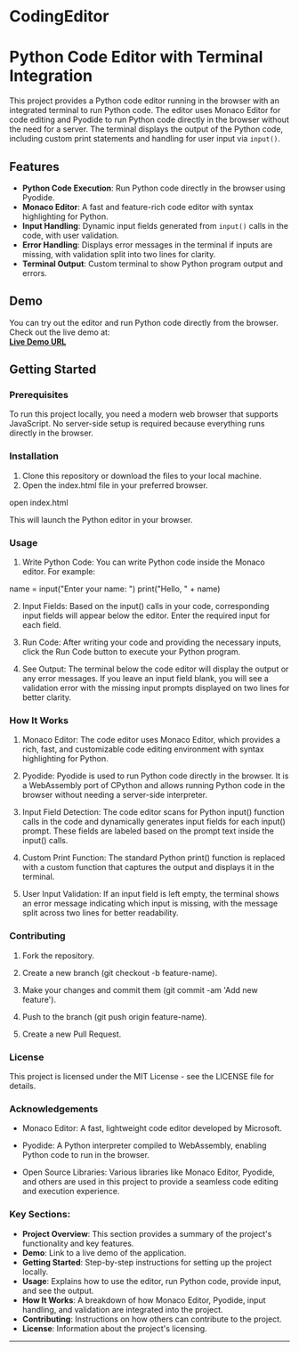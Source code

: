 # CodingEditor
# Python Code Editor with Terminal Integration

This project provides a Python code editor running in the browser with an integrated terminal to run Python code. The editor uses Monaco Editor for code editing and Pyodide to run Python code directly in the browser without the need for a server. The terminal displays the output of the Python code, including custom print statements and handling for user input via `input()`.

## Features
- **Python Code Execution**: Run Python code directly in the browser using Pyodide.
- **Monaco Editor**: A fast and feature-rich code editor with syntax highlighting for Python.
- **Input Handling**: Dynamic input fields generated from `input()` calls in the code, with user validation.
- **Error Handling**: Displays error messages in the terminal if inputs are missing, with validation split into two lines for clarity.
- **Terminal Output**: Custom terminal to show Python program output and errors.

## Demo
You can try out the editor and run Python code directly from the browser. Check out the live demo at:  
[**Live Demo URL**](https://poonam-08.github.io/CodingEditor/)

## Getting Started

### Prerequisites
To run this project locally, you need a modern web browser that supports JavaScript. No server-side setup is required because everything runs directly in the browser.

### Installation

1. Clone this repository or download the files to your local machine.
2. Open the index.html file in your preferred browser.

open index.html

This will launch the Python editor in your browser.

### Usage
1. Write Python Code:
You can write Python code inside the Monaco editor. For example:

name = input("Enter your name: ")
print("Hello, " + name)

2. Input Fields:
Based on the input() calls in your code, corresponding input fields will appear below the editor. Enter the required input for each field.

3. Run Code:
After writing your code and providing the necessary inputs, click the Run Code button to execute your Python program.

4. See Output:
The terminal below the code editor will display the output or any error messages. If you leave an input field blank, you will see a validation error with the missing input prompts displayed on two lines for better clarity.

### How It Works
1. Monaco Editor: The code editor uses Monaco Editor, which provides a rich, fast, and customizable code editing environment with syntax highlighting for Python.

2. Pyodide: Pyodide is used to run Python code directly in the browser. It is a WebAssembly port of CPython and allows running Python code in the browser without needing a server-side interpreter.

3. Input Field Detection: The code editor scans for Python input() function calls in the code and dynamically generates input fields for each input() prompt. These fields are labeled based on the prompt text inside the input() calls.

4. Custom Print Function: The standard Python print() function is replaced with a custom function that captures the output and displays it in the terminal.

5. User Input Validation: If an input field is left empty, the terminal shows an error message indicating which input is missing, with the message split across two lines for better readability.

### Contributing
1. Fork the repository.

2. Create a new branch (git checkout -b feature-name).

3. Make your changes and commit them (git commit -am 'Add new feature').

4. Push to the branch (git push origin feature-name).

5. Create a new Pull Request.

### License
This project is licensed under the MIT License - see the LICENSE file for details.

### Acknowledgements
- Monaco Editor: A fast, lightweight code editor developed by Microsoft.

- Pyodide: A Python interpreter compiled to WebAssembly, enabling Python code to run in the browser.

- Open Source Libraries: Various libraries like Monaco Editor, Pyodide, and others are used in this project to provide a seamless code editing and execution experience.


### Key Sections:
- **Project Overview**: This section provides a summary of the project's functionality and key features.
- **Demo**: Link to a live demo of the application.
- **Getting Started**: Step-by-step instructions for setting up the project locally.
- **Usage**: Explains how to use the editor, run Python code, provide input, and see the output.
- **How It Works**: A breakdown of how Monaco Editor, Pyodide, input handling, and validation are integrated into the project.
- **Contributing**: Instructions on how others can contribute to the project.
- **License**: Information about the project's licensing.

---

 
